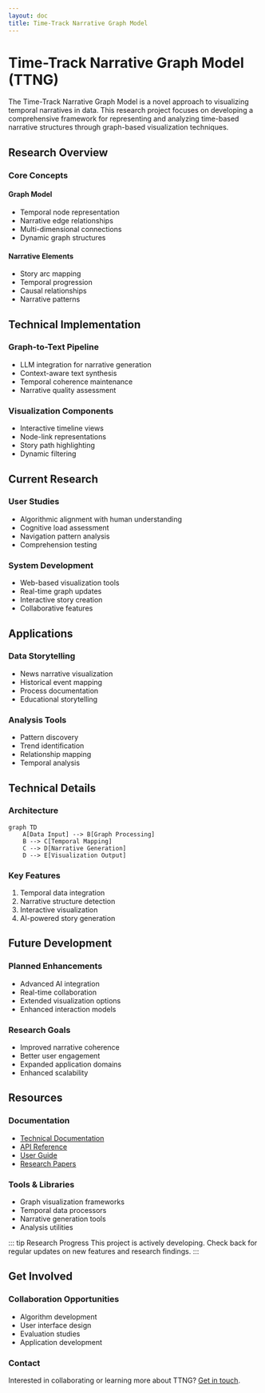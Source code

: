 ```yaml
---
layout: doc
title: Time-Track Narrative Graph Model
---
```


# Time-Track Narrative Graph Model (TTNG)

The Time-Track Narrative Graph Model is a novel approach to visualizing temporal narratives in data. This research project focuses on developing a comprehensive framework for representing and analyzing time-based narrative structures through graph-based visualization techniques.

## Research Overview

### Core Concepts

#### Graph Model

- Temporal node representation
- Narrative edge relationships
- Multi-dimensional connections
- Dynamic graph structures

#### Narrative Elements

- Story arc mapping
- Temporal progression
- Causal relationships
- Narrative patterns

## Technical Implementation

### Graph-to-Text Pipeline

- LLM integration for narrative generation
- Context-aware text synthesis
- Temporal coherence maintenance
- Narrative quality assessment

### Visualization Components

- Interactive timeline views
- Node-link representations
- Story path highlighting
- Dynamic filtering

## Current Research

### User Studies

- Algorithmic alignment with human understanding
- Cognitive load assessment
- Navigation pattern analysis
- Comprehension testing

### System Development

- Web-based visualization tools
- Real-time graph updates
- Interactive story creation
- Collaborative features

## Applications

### Data Storytelling

- News narrative visualization
- Historical event mapping
- Process documentation
- Educational storytelling

### Analysis Tools

- Pattern discovery
- Trend identification
- Relationship mapping
- Temporal analysis

## Technical Details

### Architecture

```mermaid
graph TD
    A[Data Input] --> B[Graph Processing]
    B --> C[Temporal Mapping]
    C --> D[Narrative Generation]
    D --> E[Visualization Output]
```

### Key Features

1. Temporal data integration
2. Narrative structure detection
3. Interactive visualization
4. AI-powered story generation

## Future Development

### Planned Enhancements

- Advanced AI integration
- Real-time collaboration
- Extended visualization options
- Enhanced interaction models

### Research Goals

- Improved narrative coherence
- Better user engagement
- Expanded application domains
- Enhanced scalability

## Resources

### Documentation

- [Technical Documentation](#)
- [API Reference](#)
- [User Guide](#)
- [Research Papers](#)

### Tools & Libraries

- Graph visualization frameworks
- Temporal data processors
- Narrative generation tools
- Analysis utilities

::: tip Research Progress
This project is actively developing. Check back for regular updates on new features and research findings.
:::

## Get Involved

### Collaboration Opportunities

- Algorithm development
- User interface design
- Evaluation studies
- Application development

### Contact

Interested in collaborating or learning more about TTNG? [Get in touch](/about).
